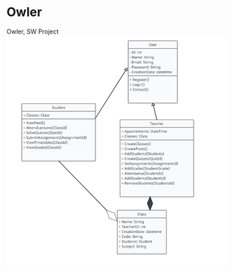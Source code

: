 # Owler
Owler, SW Project
![UMLclassDiagram](https://github.com/Eslamtamim/Owler/blob/main/UML%20Class%20Diagram/UMLclassDiagram.png)
